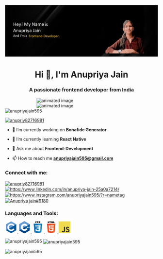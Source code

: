 <img src="https://github.com/anupriyajain595/anupriyajain595/blob/main/header.jpg" alt="Headerimage">
<h1 align="center">Hi 👋, I'm Anupriya Jain</h1>
<h3 align="center">A passionate frontend developer from India</h3>
<img align="right" alt="animated image" width="400px" src="https://cdn.dribbble.com/users/4055494/screenshots/15215756/media/d2b66c4ca0192aa26d103448b3d1518b.gif">
<img align="right" alt="animated image" width="400px" src="https://cdn.dribbble.com/users/4055494/screenshots/15215756/media/d2b66c4ca0192aa26d103448b3d1518b.gif">


<p align="left"> <img src="https://komarev.com/ghpvc/?username=anupriyajain595&label=Profile%20views&color=0e75b6&style=flat" alt="anupriyajain595" /> </p>

<p align="left"> <a href="https://twitter.com/anupriy82716981" target="blank"><img src="https://img.shields.io/twitter/follow/anupriy82716981?logo=twitter&style=for-the-badge" alt="anupriy82716981" /></a> </p>

- 🔭 I’m currently working on **Bonafide Generator**

- 🌱 I’m currently learning **React Native**

- 💬 Ask me about **Frontend-Development**

- 📫 How to reach me **anupriyajain595@gmail.com**

<h3 align="left">Connect with me:</h3>
<p align="left">
<a href="https://twitter.com/anupriy82716981" target="blank"><img align="center" src="https://raw.githubusercontent.com/rahuldkjain/github-profile-readme-generator/master/src/images/icons/Social/twitter.svg" alt="anupriy82716981" height="30" width="40" /></a>
<a href="https://linkedin.com/in/https://www.linkedin.com/in/anupriya-jain-25a0a7214/" target="blank"><img align="center" src="https://raw.githubusercontent.com/rahuldkjain/github-profile-readme-generator/master/src/images/icons/Social/linked-in-alt.svg" alt="https://www.linkedin.com/in/anupriya-jain-25a0a7214/" height="30" width="40" /></a>
<a href="https://instagram.com/https://www.instagram.com/anupriyajain595/?r=nametag" target="blank"><img align="center" src="https://raw.githubusercontent.com/rahuldkjain/github-profile-readme-generator/master/src/images/icons/Social/instagram.svg" alt="https://www.instagram.com/anupriyajain595/?r=nametag" height="30" width="40" /></a>
<a href="https://discord.gg/Anupriya jain#9180" target="blank"><img align="center" src="https://raw.githubusercontent.com/rahuldkjain/github-profile-readme-generator/master/src/images/icons/Social/discord.svg" alt="Anupriya jain#9180" height="30" width="40" /></a>
</p>

<h3 align="left">Languages and Tools:</h3>
<p align="left"> <a href="https://www.cprogramming.com/" target="_blank" rel="noreferrer"> <img src="https://raw.githubusercontent.com/devicons/devicon/master/icons/c/c-original.svg" alt="c" width="40" height="40"/> </a> <a href="https://www.w3schools.com/cpp/" target="_blank" rel="noreferrer"> <img src="https://raw.githubusercontent.com/devicons/devicon/master/icons/cplusplus/cplusplus-original.svg" alt="cplusplus" width="40" height="40"/> </a> <a href="https://www.w3schools.com/css/" target="_blank" rel="noreferrer"> <img src="https://raw.githubusercontent.com/devicons/devicon/master/icons/css3/css3-original-wordmark.svg" alt="css3" width="40" height="40"/> </a> <a href="https://www.w3.org/html/" target="_blank" rel="noreferrer"> <img src="https://raw.githubusercontent.com/devicons/devicon/master/icons/html5/html5-original-wordmark.svg" alt="html5" width="40" height="40"/> </a> <a href="https://developer.mozilla.org/en-US/docs/Web/JavaScript" target="_blank" rel="noreferrer"> <img src="https://raw.githubusercontent.com/devicons/devicon/master/icons/javascript/javascript-original.svg" alt="javascript" width="40" height="40"/> </a> </p>

<p><img align="left" src="https://github-readme-stats.vercel.app/api/top-langs?username=anupriyajain595&show_icons=true&locale=en&layout=compact" alt="anupriyajain595" /></p>

<p>&nbsp;<img align="center" src="https://github-readme-stats.vercel.app/api?username=anupriyajain595&show_icons=true&locale=en" alt="anupriyajain595" /></p>

<p><img align="center" src="https://github-readme-streak-stats.herokuapp.com/?user=anupriyajain595&" alt="anupriyajain595" /></p>
